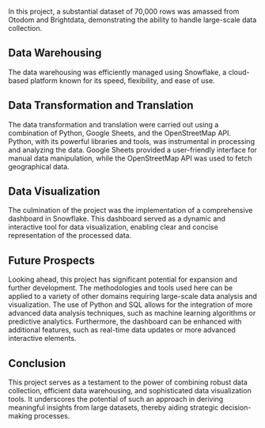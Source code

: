 
In this project, a substantial dataset of 70,000 rows was amassed from Otodom and Brightdata, demonstrating the ability to handle large-scale data collection.

## Data Warehousing
The data warehousing was efficiently managed using Snowflake, a cloud-based platform known for its speed, flexibility, and ease of use.

## Data Transformation and Translation
The data transformation and translation were carried out using a combination of Python, Google Sheets, and the OpenStreetMap API. Python, with its powerful libraries and tools, was instrumental in processing and analyzing the data. Google Sheets provided a user-friendly interface for manual data manipulation, while the OpenStreetMap API was used to fetch geographical data.

## Data Visualization
The culmination of the project was the implementation of a comprehensive dashboard in Snowflake. This dashboard served as a dynamic and interactive tool for data visualization, enabling clear and concise representation of the processed data.

## Future Prospects
Looking ahead, this project has significant potential for expansion and further development. The methodologies and tools used here can be applied to a variety of other domains requiring large-scale data analysis and visualization. The use of Python and SQL allows for the integration of more advanced data analysis techniques, such as machine learning algorithms or predictive analytics. Furthermore, the dashboard can be enhanced with additional features, such as real-time data updates or more advanced interactive elements.

## Conclusion
This project serves as a testament to the power of combining robust data collection, efficient data warehousing, and sophisticated data visualization tools. It underscores the potential of such an approach in deriving meaningful insights from large datasets, thereby aiding strategic decision-making processes.
